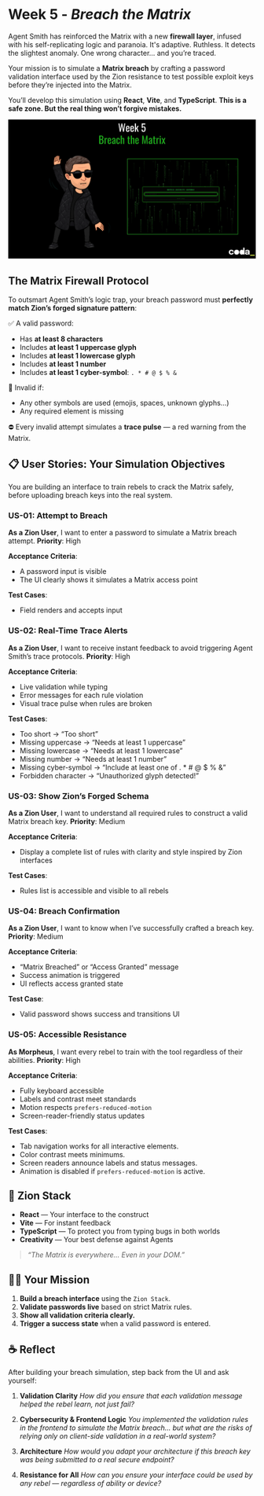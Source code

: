 # Week 5 - *Breach the Matrix*
Agent Smith has reinforced the Matrix with a new **firewall layer**, infused with his self-replicating logic and paranoia. It's adaptive. Ruthless. It detects the slightest anomaly. One wrong character… and you’re traced.

Your mission is to simulate a **Matrix breach** by crafting a password validation interface used by the Zion resistance to test possible exploit keys before they’re injected into the Matrix.

You’ll develop this simulation using **React**, **Vite**, and **TypeScript**.
**This is a safe zone. But the real thing won’t forgive mistakes.**

![Week 5 - Breach the Matrix](img/week05.webp)

## The Matrix Firewall Protocol

To outsmart Agent Smith’s logic trap, your breach password must **perfectly match Zion’s forged signature pattern**:

✅ A valid password:

* Has **at least 8 characters**
* Includes **at least 1 uppercase glyph**
* Includes **at least 1 lowercase glyph**
* Includes **at least 1 number**
* Includes **at least 1 cyber-symbol**: `. * # @ $ % &`

🚫 Invalid if:

* Any other symbols are used (emojis, spaces, unknown glyphs…)
* Any required element is missing

⛔ Every invalid attempt simulates a **trace pulse** — a red warning from the Matrix.

## 📋 User Stories: Your Simulation Objectives

You are building an interface to train rebels to crack the Matrix safely, before uploading breach keys into the real system.

### US-01: Attempt to Breach

**As a Zion User**, I want to enter a password to simulate a Matrix breach attempt.
**Priority**: High

**Acceptance Criteria**:

* A password input is visible
* The UI clearly shows it simulates a Matrix access point

**Test Cases**:
* Field renders and accepts input

### US-02: Real-Time Trace Alerts

**As a Zion User**, I want to receive instant feedback to avoid triggering Agent Smith’s trace protocols.
**Priority**: High

**Acceptance Criteria**:

* Live validation while typing
* Error messages for each rule violation
* Visual trace pulse when rules are broken

**Test Cases**:

* Too short → “Too short”
* Missing uppercase → “Needs at least 1 uppercase”
* Missing lowercase → “Needs at least 1 lowercase”
* Missing number → “Needs at least 1 number”
* Missing cyber-symbol → “Include at least one of . \* # @ \$ % &”
* Forbidden character → “Unauthorized glyph detected!”

### US-03: Show Zion’s Forged Schema

**As a Zion User**, I want to understand all required rules to construct a valid Matrix breach key.
**Priority**: Medium

**Acceptance Criteria**:

* Display a complete list of rules with clarity and style inspired by Zion interfaces

**Test Cases**:
* Rules list is accessible and visible to all rebels

### US-04: Breach Confirmation

**As a Zion User**, I want to know when I’ve successfully crafted a breach key.
**Priority**: Medium

**Acceptance Criteria**:

* “Matrix Breached” or “Access Granted” message
* Success animation is triggered
* UI reflects access granted state

**Test Case**:

* Valid password shows success and transitions UI

### US-05: Accessible Resistance

**As Morpheus**, I want every rebel to train with the tool regardless of their abilities.
**Priority**: High

**Acceptance Criteria**:

* Fully keyboard accessible
* Labels and contrast meet standards
* Motion respects `prefers-reduced-motion`
* Screen-reader-friendly status updates

**Test Cases**:

* Tab navigation works for all interactive elements.
* Color contrast meets minimums.
* Screen readers announce labels and status messages.
* Animation is disabled if `prefers-reduced-motion` is active.

## 🧰 Zion Stack

* **React** — Your interface to the construct
* **Vite** — For instant feedback
* **TypeScript** — To protect you from typing bugs in both worlds
* **Creativity** — Your best defense against Agents

> *“The Matrix is everywhere… Even in your DOM.”*

## 🧑‍💻 Your Mission
1. **Build a breach interface** using the `Zion Stack`.
2. **Validate passwords live** based on strict Matrix rules.
3. **Show all validation criteria clearly.**
4. **Trigger a success state** when a valid password is entered.

## ☕ Reflect
After building your breach simulation, step back from the UI and ask yourself:

1. **Validation Clarity**
    *How did you ensure that each validation message helped the rebel learn, not just fail?*

2. **Cybersecurity & Frontend Logic**
    *You implemented the validation rules in the frontend to simulate the Matrix breach... but what are the risks of relying only on client-side validation in a real-world system?*

3. **Architecture**
    *How would you adapt your architecture if this breach key was being submitted to a real secure endpoint?*

4. **Resistance for All**
    *How can you ensure your interface could be used by any rebel — regardless of ability or device?*